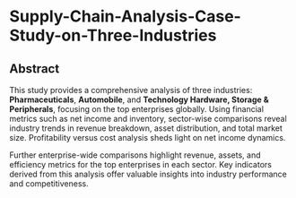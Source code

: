 # Supply-Chain-Analysis-Case-Study-on-Three-Industries

## Abstract

This study provides a comprehensive analysis of three industries: **Pharmaceuticals**, **Automobile**, and **Technology Hardware, Storage & Peripherals**, focusing on the top enterprises globally. Using financial metrics such as net income and inventory, sector-wise comparisons reveal industry trends in revenue breakdown, asset distribution, and total market size. Profitability versus cost analysis sheds light on net income dynamics.

Further enterprise-wide comparisons highlight revenue, assets, and efficiency metrics for the top enterprises in each sector. Key indicators derived from this analysis offer valuable insights into industry performance and competitiveness.
